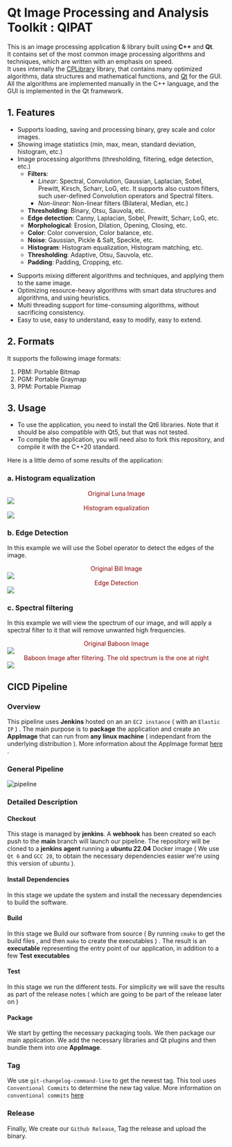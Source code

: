 # Qt Image Processing and Analysis Toolkit : QIPAT

This is an image processing application & library built using **C++** and **Qt**.<br>
It contains  set of the most common image processing algorithms and techniques, which are written with an emphasis on speed.<br>
It uses internally the [CPLibrary](https://www.github.com/ramizouari/CPLibrary) library, that contains many optimized algorithms, data structures and mathematical functions, and [Qt](http://qt.io/) for the GUI.<br>
All the algorithms are implemented manually in the C++ language, and the GUI is implemented in the Qt framework.<br>

## 1. Features

- Supports loading, saving and processing binary, grey scale and color images.
- Showing image statistics (min, max, mean, standard deviation, histogram, etc.)
- Image processing algorithms (thresholding, filtering, edge detection, etc.)
    - **Filters**: 
      - *Linear*: Spectral, Convolution, Gaussian, Laplacian, Sobel, Prewitt, Kirsch, Scharr, LoG, etc. It supports also custom filters, such user-defined Convolution operators and Spectral filters.
      - *Non-linear*: Non-linear filters (Bilateral, Median, etc.)
    - **Thresholding**: Binary, Otsu, Sauvola, etc.
    - **Edge detection**: Canny, Laplacian, Sobel, Prewitt, Scharr, LoG, etc.
    - **Morphological**: Erosion, Dilation, Opening, Closing, etc.
    - **Color**: Color conversion, Color balance, etc.
    - **Noise**: Gaussian, Pickle & Salt, Speckle, etc.
    - **Histogram**: Histogram equalization, Histogram matching, etc.
    - **Thresholding**: Adaptive, Otsu, Sauvola, etc.
    - **Padding**: Padding, Cropping, etc.

<!---    - **Blending**: Alpha blending, Multiply, Add, Subtract, etc.
    - **Geometric**: Affine, Perspective, Rotation, etc. -->
- Supports mixing different algorithms and techniques, and applying them to the same image.
- Optimizing resource-heavy algorithms with smart data structures and algorithms, and using heuristics.
- Multi threading support for time-consuming algorithms, without sacrificing consistency.
- Easy to use, easy to understand, easy to modify, easy to extend.

## 2. Formats

It supports the following image formats:
1. PBM: Portable Bitmap
2. PGM: Portable Graymap
3. PPM: Portable Pixmap

## 3. Usage

- To use the application, you need to install the Qt6 libraries. Note that it should be also compatible with Qt5, but that was not tested.
- To compile the application, you will need also to fork this repository, and compile it with the C++20 standard.

Here is a little demo of some results of the application:

### a. Histogram equalization

<div style="text-align: center;color :darkred">Original Luna Image</div>
<img src="img/DEMO.png">
<div style="text-align: center;color :darkred">Histogram equalization</div>
<img src="img/DEMO2.png">

### b. Edge Detection

In this example we will use the Sobel operator to detect the edges of the image.
<div style="text-align: center;color :darkred">Original Bill Image</div>
<img src="img/DEMO3.png">
<div style="text-align: center;color :darkred">Edge Detection</div>
<img src="img/DEMO4.png">

### c. Spectral filtering

In this example we will view the spectrum of our image, and will apply a spectral filter to it that will remove unwanted high frequencies.
<div style="text-align: center;color :darkred">Original Baboon Image</div>
<img src="img/DEMO5.png">
<div style="text-align: center;color :darkred">Baboon Image after filtering. The old spectrum is the one at right</div>
<img src="img/DEMO6.png">

## CICD Pipeline

### Overview

This pipeline uses **Jenkins** hosted on an an `EC2 instance` ( with an `Elastic IP` ) . The main purpose is to **package** the application and create an **AppImage** that can run from **any linux machine** ( independant from the underlying distribution ). More information about the AppImage format [here](https://appimage.org/) .


### General Pipeline

![pipeline](./resources/pipeline.png)

### Detailed Description

#### Checkout

This stage is managed by **jenkins**. A **webhook** has been created so each push to the **main** branch will launch our pipeline. The repository will be cloned to a **jenkins agent** running a **ubuntu 22.04** Docker image ( We use `Qt 6` and `GCC 20`, to obtain the necessary dependencies easier we're using this version of ubuntu ).

#### Install Dependencies 

In this stage we update the system and install the necessary dependencies to build the software.


#### Build

In this stage we Build our software from source ( By running `cmake` to get the build files , and then `make` to create the executables ) . The result is an **executable** representing the entry point of our application, in addition to a few **Test executables**

#### Test

In this stage we run the different tests. For simplicity we will save the results as part of the release notes ( which are going to be part of the release later on )


#### Package 

We start by getting the necessary packaging tools. We then package our main application. We add the necessary libraries and Qt plugins and then bundle them into one **AppImage**.

### Tag

We use `git-changelog-command-line` to get the newest tag. This tool uses `Conventional Commits` to determine the new tag value. More information on `conventional commits` [here](https://www.conventionalcommits.org/)

### Release 

Finally, We create our `Github Release`, Tag the  release and upload the binary.

